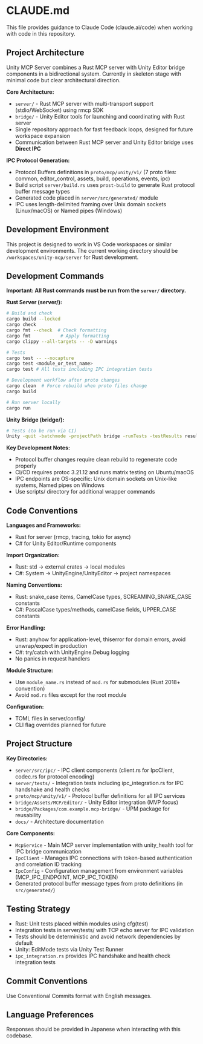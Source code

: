 # CLAUDE.md

This file provides guidance to Claude Code (claude.ai/code) when working with code in this repository.

## Project Architecture

Unity MCP Server combines a Rust MCP server with Unity Editor bridge components in a bidirectional system. Currently in skeleton stage with minimal code but clear architectural direction.

**Core Architecture:**
- `server/` - Rust MCP server with multi-transport support (stdio/WebSocket) using rmcp SDK
- `bridge/` - Unity Editor tools for launching and coordinating with Rust server  
- Single repository approach for fast feedback loops, designed for future workspace expansion
- Communication between Rust MCP server and Unity Editor bridge uses **Direct IPC**

**IPC Protocol Generation:**
- Protocol Buffers definitions in `proto/mcp/unity/v1/` (7 proto files: common, editor_control, assets, build, operations, events, ipc)
- Build script `server/build.rs` uses `prost-build` to generate Rust protocol buffer message types
- Generated code placed in `server/src/generated/` module
- IPC uses length-delimited framing over Unix domain sockets (Linux/macOS) or Named pipes (Windows)

## Development Environment

This project is designed to work in VS Code workspaces or similar development environments. The current working directory should be `/workspaces/unity-mcp/server` for Rust development.

## Development Commands

**Important: All Rust commands must be run from the `server/` directory.**

**Rust Server (server/):**
```bash
# Build and check
cargo build --locked
cargo check
cargo fmt --check  # Check formatting
cargo fmt           # Apply formatting
cargo clippy --all-targets -- -D warnings

# Tests
cargo test -- --nocapture
cargo test <module_or_test_name>
cargo test # All tests including IPC integration tests

# Development workflow after proto changes
cargo clean  # Force rebuild when proto files change
cargo build

# Run server locally
cargo run
```

**Unity Bridge (bridge/):**
```bash
# Tests (to be run via CI)
Unity -quit -batchmode -projectPath bridge -runTests -testResults results.xml -testPlatform EditMode
```

**Key Development Notes:**
- Protocol buffer changes require clean rebuild to regenerate code properly
- CI/CD requires protoc 3.21.12 and runs matrix testing on Ubuntu/macOS
- IPC endpoints are OS-specific: Unix domain sockets on Unix-like systems, Named pipes on Windows
- Use scripts/ directory for additional wrapper commands

## Code Conventions

**Languages and Frameworks:**
- Rust for server (rmcp, tracing, tokio for async)
- C# for Unity Editor/Runtime components

**Import Organization:**
- Rust: std → external crates → local modules
- C#: System → UnityEngine/UnityEditor → project namespaces

**Naming Conventions:**
- Rust: snake_case items, CamelCase types, SCREAMING_SNAKE_CASE constants
- C#: PascalCase types/methods, camelCase fields, UPPER_CASE constants

**Error Handling:**
- Rust: anyhow for application-level, thiserror for domain errors, avoid unwrap/expect in production
- C#: try/catch with UnityEngine.Debug logging
- No panics in request handlers

**Module Structure:**
- Use `module_name.rs` instead of `mod.rs` for submodules (Rust 2018+ convention)
- Avoid `mod.rs` files except for the root module

**Configuration:**
- TOML files in server/config/
- CLI flag overrides planned for future

## Project Structure

**Key Directories:**
- `server/src/ipc/` - IPC client components (client.rs for IpcClient, codec.rs for protocol encoding)
- `server/tests/` - Integration tests including ipc_integration.rs for IPC handshake and health checks
- `proto/mcp/unity/v1/` - Protocol buffer definitions for all IPC services
- `bridge/Assets/MCP/Editor/` - Unity Editor integration (MVP focus)
- `bridge/Packages/com.example.mcp-bridge/` - UPM package for reusability
- `docs/` - Architecture documentation

**Core Components:**
- `McpService` - Main MCP server implementation with unity_health tool for IPC bridge communication
- `IpcClient` - Manages IPC connections with token-based authentication and correlation ID tracking
- `IpcConfig` - Configuration management from environment variables (MCP_IPC_ENDPOINT, MCP_IPC_TOKEN)
- Generated protocol buffer message types from proto definitions (in `src/generated/`)

## Testing Strategy

- Rust: Unit tests placed within modules using cfg(test)
- Integration tests in server/tests/ with TCP echo server for IPC validation
- Tests should be deterministic and avoid network dependencies by default
- Unity: EditMode tests via Unity Test Runner
- `ipc_integration.rs` provides IPC handshake and health check integration tests

## Commit Conventions

Use Conventional Commits format with English messages.

## Language Preferences

Responses should be provided in Japanese when interacting with this codebase.
